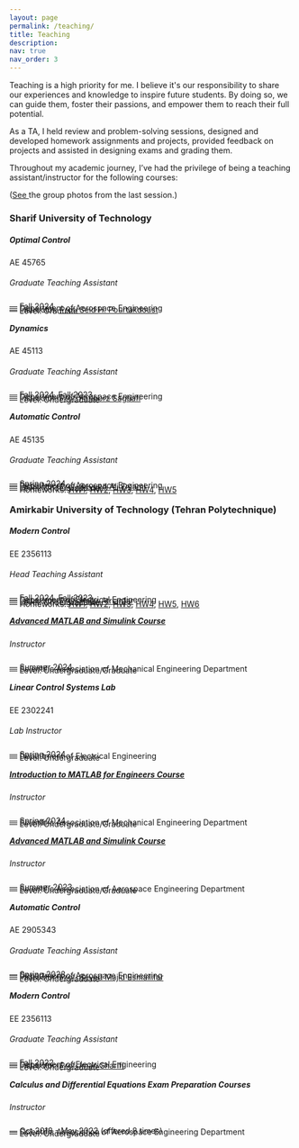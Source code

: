 ```yaml
---
layout: page
permalink: /teaching/
title: Teaching
description: 
nav: true
nav_order: 3
---
```

Teaching is a high priority for me. I believe it's our responsibility to share our experiences and knowledge to inspire future students. By doing so, we can guide them, foster their passions, and empower them to reach their full potential.

As a TA, I held review and problem-solving sessions, designed and developed homework assignments and projects, provided feedback on projects and assisted in designing exams and grading them.

Throughout my academic journey, I’ve had the privilege of being a teaching assistant/instructor for the following courses:

(<a href="/teaching/Pictures/">See </a> the group photos from the last session.)

<h3 class="mt-4">Sharif University of Technology</h3>


<div class="card mt-3">
  <div class="p-3">
    <div class="row">
      <div class="col-sm-10">
        <h5 class="font-weight-bold"> Optimal Control</h5>
      </div>
      <div class="col-sm-2 text-left text-sm-right">
        <a class="badge font-weight-bold light-blue darken-1 text-uppercase align-middle" target="_blank"> AE 45765
        </a>
      </div>
    </div>
    <h6 class="font-italic mt-2 mt-sm-0">Graduate Teaching Assistant</h6>
     <ul class="card-text font-weight-light list-group list-group-flush" style="list-style-type: none; padding: 0;">  
      <li class="list-group-item" style="border-bottom: none; line-height: 0.2;">— Fall 2024</li>  
      <li class="list-group-item" style="border-bottom: none; line-height: 0.2;">— Department of Aerospace Engineering</li>  
      <li class="list-group-item" style="border-bottom: none; line-height: 0.2;">— Instructor: <a href="https://ae.sharif.edu/~portal/faculty/1620071451">Prof. Seid H. Pourtakdoust</a></li> 
      <li class="list-group-item" style="border-bottom: none; line-height: 0.2;;">— Level: Graduate</li>   
    </ul> 
  </div>
</div>

<div class="card mt-3">
  <div class="p-3">
    <div class="row">
      <div class="col-sm-10">
        <h5 class="font-weight-bold">Dynamics</h5>
      </div>
      <div class="col-sm-2 text-left text-sm-right">
        <a class="badge font-weight-bold light-blue darken-1 text-uppercase align-middle"> AE 45113
        </a>
      </div>
    </div>
    <h6 class="font-italic mt-2 mt-sm-0">Graduate Teaching Assistant</h6>
    <ul class="card-text font-weight-light list-group list-group-flush" style="list-style-type: none; padding: 0;">  
      <li class="list-group-item" style="border-bottom: none; line-height: 0.2;">— Fall 2024, Fall 2023</li>  
      <li class="list-group-item" style="border-bottom: none; line-height: 0.2;">— Department of Aerospace Engineering</li>  
      <li class="list-group-item" style="border-bottom: none; line-height: 0.2;">— Instructor: <a href="http://ae.sharif.edu/~portal/faculty/1066724069">Prof. Fariborz Saghafi</a></li> 
      <li class="list-group-item" style="border-bottom: none; line-height: 0.2;;">— Level: Undergraduate</li>   
    </ul> 
  </div>
</div>

<div class="card mt-3">
  <div class="p-3">
    <div class="row">
      <div class="col-sm-10">
        <h5 class="font-weight-bold"> Automatic Control</h5>
      </div>
      <div class="col-sm-2 text-left text-sm-right">
        <a class="badge font-weight-bold light-blue darken-1 text-uppercase align-middle" target="_blank"> AE 45135
        </a>
      </div>
    </div>
    <h6 class="font-italic mt-2 mt-sm-0">Graduate Teaching Assistant</h6>
     <ul class="card-text font-weight-light list-group list-group-flush" style="list-style-type: none; padding: 0;">  
      <li class="list-group-item" style="border-bottom: none; line-height: 0.2;">— Spring 2024</li>  
      <li class="list-group-item" style="border-bottom: none; line-height: 0.2;">— Department of Aerospace Engineering</li>  
      <li class="list-group-item" style="border-bottom: none; line-height: 0.2;">— Instructor: <a href="http://ae.sharif.edu/~portal/faculty/1869080903">Prof. Seyyed Ali Emami</a></li> 
      <li class="list-group-item" style="border-bottom: none; line-height: 0.2;;">— Level: Undergraduate</li>   
      <li class="list-group-item" style="border-bottom: none; line-height: 0.2;;">— Homeworks: <a href="https://shahrajabian.github.io/assets/pdf/HWs/AC_HW1.pdf">HW1</a>, <a href="https://shahrajabian.github.io/assets/pdf/HWs/AC_HW2.pdf">HW2</a>, <a href="https://shahrajabian.github.io/assets/pdf/HWs/AC_HW3.pdf">HW3</a>, <a href="https://shahrajabian.github.io/assets/pdf/HWs/AC_HW4.pdf">HW4</a>, <a href="https://shahrajabian.github.io/assets/pdf/HWs/AC_HW5.pdf">HW5</a></li>   
    </ul> 
  </div>
</div>

<h3 class="mt-4">Amirkabir University of Technology (Tehran Polytechnique)</h3>

<div class="card mt-3">
  <div class="p-3">
    <div class="row">
      <div class="col-sm-10">
        <h5 class="font-weight-bold">Modern Control</h5>
      </div>
      <div class="col-sm-2 text-left text-sm-right">
        <a class="badge font-weight-bold light-blue darken-1 text-uppercase align-middle" target="_blank">
            EE 2356113
        </a>
      </div>
    </div>
    <h6 class="font-italic mt-2 mt-sm-0">Head Teaching Assistant</h6>
    <ul class="card-text font-weight-light list-group list-group-flush" style="list-style-type: none; padding: 0;">  
      <li class="list-group-item" style="border-bottom: none; line-height: 0.2;">— Fall 2024, Fall 2023</li>  
      <li class="list-group-item" style="border-bottom: none; line-height: 0.2;">— Department of Electrical Engineering</li>  
      <li class="list-group-item" style="border-bottom: none; line-height: 0.2;">— Instructor: <a href="https://aut.ac.ir/cv/2091/Hajar Atrianfar">Prof. Hajar Atrianfar</a></li>  
      <li class="list-group-item" style="border-bottom: none; line-height: 0.2;;">— Level: Undergraduate</li>  
      <li class="list-group-item" style="border-bottom: none; line-height: 0.2;;">— Homeworks: <a href="https://shahrajabian.github.io/assets/pdf/HWs/MC_HW1.pdf">HW1</a>, <a href="https://shahrajabian.github.io/assets/pdf/HWs/MC_HW2.pdf">HW2</a>, <a href="https://shahrajabian.github.io/assets/pdf/HWs/MC_HW3.pdf">HW3</a>, <a href="https://shahrajabian.github.io/assets/pdf/HWs/MC_HW4.pdf">HW4</a>, <a href="https://shahrajabian.github.io/assets/pdf/HWs/MC_HW5.pdf">HW5</a>, <a href="https://shahrajabian.github.io/assets/pdf/HWs/MC_HW6.pdf">HW6</a></li>   
    </ul> 
      <!-- <li class="list-group-item">— Lecture on gaussian mixture models (GMM): <a href="/assets/pdf/teaching/gmm_lecture.pdf">slides</a> </li> -->
      <!--<p style="text-indent:25px;">
          Modern Control is a . As a TA, I held review and problem-solving sessions, developed homework assignments, provided feedback on projects, designed exams, and graded them.
     </p> -->
  </div>
</div>

 <div class="card mt-3">
  <div class="p-3">
    <div class="row">
      <div class="col-sm-10">
        <h5 class="font-weight-bold"> <a href="/teaching/AMSC-S2024/">Advanced MATLAB and Simulink Course</a> </h5>
      </div>
      <div class="col-sm-2 text-left text-sm-right">
      </div>
    </div>
    <h6 class="font-italic mt-2 mt-sm-0">Instructor </h6>
    <ul class="card-text font-weight-light list-group list-group-flush" style="list-style-type: none; padding: 0;">  
      <li class="list-group-item" style="border-bottom: none; line-height: 0.2;">— Summer 2024</li>  
      <li class="list-group-item" style="border-bottom: none; line-height: 0.2;">— Scientific Association of Mechanical Engineering Department</li>  
      <li class="list-group-item" style="border-bottom: none; line-height: 0.2;;">— Level: Undergraduate/Graduate</li>  
    </ul> 
  </div>
</div>


<div class="card mt-3">
  <div class="p-3">
    <div class="row">
      <div class="col-sm-10">
        <h5 class="font-weight-bold">Linear Control Systems Lab</h5>
      </div>
      <div class="col-sm-2 text-left text-sm-right">
        <a class="badge font-weight-bold light-blue darken-1 text-uppercase align-middle"> EE 2302241
        </a>
      </div>
    </div>
    <h6 class="font-italic mt-2 mt-sm-0">Lab Instructor </h6>
    <ul class="card-text font-weight-light list-group list-group-flush" style="list-style-type: none; padding: 0;">  
      <li class="list-group-item" style="border-bottom: none; line-height: 0.2;">— Spring 2024</li>  
      <li class="list-group-item" style="border-bottom: none; line-height: 0.2;">— Department of Electrical Engineering</li>  
      <li class="list-group-item" style="border-bottom: none; line-height: 0.2;;">— Level: Undergraduate</li>  
    </ul> 
  </div>
</div>

 <div class="card mt-3">
  <div class="p-3">
    <div class="row">
      <div class="col-sm-10">
        <h5 class="font-weight-bold">  <a href="/teaching/ITMFE-Sp2024/">Introduction to MATLAB for Engineers Course </a> </h5>
      </div>
      <div class="col-sm-2 text-left text-sm-right">
      </div>
    </div>
    <h6 class="font-italic mt-2 mt-sm-0">Instructor </h6>
    <ul class="card-text font-weight-light list-group list-group-flush" style="list-style-type: none; padding: 0;">  
      <li class="list-group-item" style="border-bottom: none; line-height: 0.2;">— Spring 2024</li>  
      <li class="list-group-item" style="border-bottom: none; line-height: 0.2;">— Scientific Association of Mechanical Engineering Department</li>  
      <li class="list-group-item" style="border-bottom: none; line-height: 0.2;;">— Level: Undergraduate/Graduate</li>  
    </ul> 
  </div>
</div>

 <div class="card mt-3">
  <div class="p-3">
    <div class="row">
      <div class="col-sm-10">
        <h5 class="font-weight-bold"> <a href="/teaching/AMSC-S2023/">Advanced MATLAB and Simulink Course</a> </h5>
      </div>
      <div class="col-sm-2 text-left text-sm-right">
      </div>
    </div>
    <h6 class="font-italic mt-2 mt-sm-0">Instructor </h6>
    <ul class="card-text font-weight-light list-group list-group-flush" style="list-style-type: none; padding: 0;">  
      <li class="list-group-item" style="border-bottom: none; line-height: 0.2;">— Summer 2023</li>  
      <li class="list-group-item" style="border-bottom: none; line-height: 0.2;">— Scientific Association of Aerospace Engineering Department</li>  
      <li class="list-group-item" style="border-bottom: none; line-height: 0.2;;">— Level: Undergraduate/Graduate</li>  
    </ul> 
  </div>
</div>



<div class="card mt-3">
  <div class="p-3">
    <div class="row">
      <div class="col-sm-10">
        <h5 class="font-weight-bold">Automatic Control</h5>
      </div>
      <div class="col-sm-2 text-left text-sm-right">
        <a class="badge font-weight-bold light-blue darken-1 text-uppercase align-middle"> AE 2905343 
        </a>
      </div>
    </div>
    <h6 class="font-italic mt-2 mt-sm-0">Graduate Teaching Assistant</h6>
    <ul class="card-text font-weight-light list-group list-group-flush" style="list-style-type: none; padding: 0;">  
      <li class="list-group-item" style="border-bottom: none; line-height: 0.2;">— Spring 2023</li>  
      <li class="list-group-item" style="border-bottom: none; line-height: 0.2;">— Department of Aerospace Engineering</li>  
      <li class="list-group-item" style="border-bottom: none; line-height: 0.2;">— Instructor: <a href="https://aut.ac.ir/cv/2141/SEYED MAJID ESMAILIFAR">Prof. Seyed Majid Esmailifar</a></li> 
      <li class="list-group-item" style="border-bottom: none; line-height: 0.2;;">— Level: Undergraduate</li>  
    </ul> 
  </div>
 </div>


<div class="card mt-3">
  <div class="p-3">
    <div class="row">
      <div class="col-sm-10">
        <h5 class="font-weight-bold">Modern Control</h5>
      </div>
      <div class="col-sm-2 text-left text-sm-right">
        <a class="badge font-weight-bold light-blue darken-1 text-uppercase align-middle"> EE 2356113
        </a>
      </div>
    </div>
    <h6 class="font-italic mt-2 mt-sm-0">Graduate Teaching Assistant </h6>
    <ul class="card-text font-weight-light list-group list-group-flush" style="list-style-type: none; padding: 0;">  
      <li class="list-group-item" style="border-bottom: none; line-height: 0.2;">— Fall 2022</li>  
      <li class="list-group-item" style="border-bottom: none; line-height: 0.2;">— Department of Electrical Engineering</li>  
      <li class="list-group-item" style="border-bottom: none; line-height: 0.2;">— Instructor: <a href="https://aut.ac.ir/cv/2226/Iman Sharifi">Prof. Iman Sharifi</a></li> 
      <li class="list-group-item" style="border-bottom: none; line-height: 0.2;;">— Level: Undergraduate</li>  
    </ul> 
  </div>
</div>


  <div class="card mt-3">
  <div class="p-3">
    <div class="row">
      <div class="col-sm-10">
        <h5 class="font-weight-bold">Calculus and Differential Equations Exam Preparation Courses</h5>
      </div>
      <div class="col-sm-2 text-left text-sm-right">
      </div>
    </div>
    <h6 class="font-italic mt-2 mt-sm-0">Instructor </h6>
    <ul class="card-text font-weight-light list-group list-group-flush" style="list-style-type: none; padding: 0;">  
      <li class="list-group-item" style="border-bottom: none; line-height: 0.2;">— Oct 2018 - May 2022 (offered 8 times)</li>  
      <li class="list-group-item" style="border-bottom: none; line-height: 0.2;">— Scientific Association of Aerospace Engineering Department</li>  
      <li class="list-group-item" style="border-bottom: none; line-height: 0.2;;">— Level: Undergraduate</li>  
    </ul> 
  </div>
</div>
